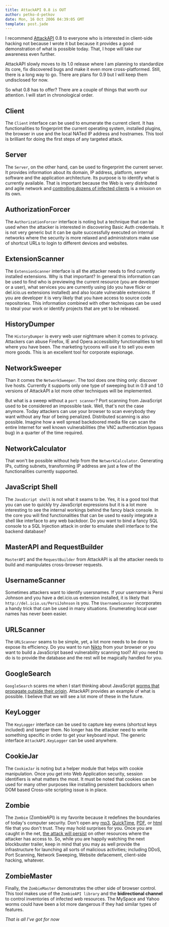 ```yaml
---
title: AttackAPI 0.8 is OUT
author: petko-d-petkov
date: Mon, 16 Oct 2006 04:39:05 GMT
template: post.jade
---
```


I recommend [AttackAPI](http://code.google.com/p/attackapi) 0.8 to everyone who is interested in client-side hacking not because I wrote it but because it provides a good demonstration of what is possible today. That, I hope will take our awareness even further.

AttackAPI slowly moves to its 1.0 release where I am planning to standardize its core, fix discovered bugs and make it even more cross-platformed. Still, there is a long way to go. There are plans for 0.9 but I will keep them undisclosed for now.

So what 0.8 has to offer? There are a couple of things that worth our attention. I will start in chronological order.

## Client

The `Client` interface can be used to enumerate the current client. It has functionalities to fingerprint the current operating system, installed plugins, the browser in use and the local NATed IP address and hostnames. This tool is brilliant for doing the first steps of any targeted attack.

## Server

The `Server`, on the other hand, can be used to fingerprint the current server. It provides information about its domain, IP address, platform, server software and the application architecture. Its purpose is to identify what is currently available. That is important because the Web is very distributed and agile network and [controlling dozens of infected clients](/blog/persistent-bi-directional-communication-channels) is a mission on its own.

## AuthorizationForcer

The `AuthorizationForcer` interface is noting but a technique that can be used when the attacker is interested in discovering Basic Auth credentials. It is not very generic but it can be quite successfully executed on internal networks where the security is more relaxed and administrators make use of shortcut URLs to login to different devices and websites.

## ExtensionScanner

The `ExtensionScanner` interface is all the attacker needs to find currently installed extensions. Why is that important? In general this information can be used to find who is previewing the current resource (you are developer or a user), what services you are currently using (do you have flickr or del.icio.us extensions installed) and also locate vulnerable extensions. If you are developer it is very likely that you have access to source code repositories. This information combined with other techniques can be used to steal your work or identify projects that are yet to be released.

## HistoryDumper

The `HistoryDumper` is every web user nightmare when it comes to privacy. Attackers can abuse Firefox, IE and Opera accessibility functionalities to tell where you have been. The marketing tycoons will use it to sell you even more goods. This is an excellent tool for corporate espionage.

## NetworkSweeper

Than it comes the `NetworkSweeper`. The tool does one thing only: discover live hosts. Currently it supports only one type of sweeping but in 0.9 and 1.0 versions of AttackAPI a lot more other techniques will be implemented.

But what is a sweep without a `port scanner`? Port scanning from JavaScript used to be considered an impossible task. Well, that's not the case anymore. Today attackers can use your browser to scan everybody they want without any fear of being penalized. Distributed scanning is also possible. Imagine how a well spread backdoored media file can scan the entire Internet for well known vulnerabilities (the VNC authentication bypass bug) in a quarter of the time required.

## NetworkCalculator

That won't be possible without help from the `NetworkCalculator`. Generating IPs, cutting subnets, transforming IP address are just a few of the functionalities currently supported.

## JavaScript Shell

The `JavaScript shell` is not what it seams to be. Yes, it is a good tool that you can use to quickly try JavaScript expressions but it is a lot more interesting to see the internal workings behind the fancy black console. In the core you will find functionalities that can be used to easily integrate a shell like interface to any web backdoor. Do you want to bind a fancy SQL console to a SQL Injection attack in order to emulate shell interface to the backend database?

## MasterAPI and RequestBuilder

`MasterAPI` and the `RequestBuilder` from AttackAPI is all the attacker needs to build and manipulates cross-browser requests.

## UsernameScanner

Sometimes attackers want to identify usersnames. If your username is Persi Johnson and you have a del.icio.us extension installed, it is likely that `http://del.icio.us/PersiJohnson` is you. The `UsernameScanner` incorporates a handy trick that can be used in many situations. Enumerating local user names has never been easier.

## URLScanner

The `URLScanner` seams to be simple, yet, a lot more needs to be done to expose its efficiency. Do you want to run [Nikto](http://www.cirt.net/code/nikto.shtml) from your browser or you want to build a JavaScript based vulnerability scanning tool? All you need to do is to provide the database and the rest will be magically handled for you.

## GoogleSearch

`GoogleSearch` scares me when I start thinking about JavaScript [worms that propagate outside their origin](/blog/google-search-api-worms). AttackAPI provides an example of what is possible. I believe that we will see a lot more of these in the future.

## KeyLogger

The `KeyLogger` interface can be used to capture key evens (shortcut keys included) and tamper them. No longer has the attacker need to write something specific in order to get your keyboard input. The generic interface `AttackAPI.KeyLogger` can be used anywhere.

## CookieJar

The `CookieJar` is noting but a helper module that helps with cookie manipulation. Once you get into Web Application security, session identifiers is what matters the most. It must be noted that cookies can be used for many other purposes like installing persistent backdoors when DOM based Cross-site scripting issue is in place.

## Zombie

The `Zombie` (ZombieAPI) is my favorite because it redefines the boundaries of today's computer security. Don't open any [mp3](/blog/backdooring-mp3-files), [QuickTime](/blog/backdooring-quicktime-movies), [PDF](http://michaeldaw.org/md-hacks/backdooring-pdf-files/), or [html](/blog/backdooring-web-pages) file that you don't trust. They may hold surprises for you. Once you are caught in the net, [the attack will persist](/blog/persistent-bi-directional-communication-channels) on other resources where the attacker has access to. So, while you are happily watching the next blockbuster trailer, keep in mind that you may as well provide the infrastructure for launching all sorts of malicious activities; including DDoS, Port Scanning, Network Sweeping, Website defacement, client-side hacking, whatever.

## ZombieMaster

Finally, the `ZombieMaster` demonstrates the other side of browser control. This tool makes use of the `ZombieAPI library` and the **bidirectional channel** to control inventories of infected web resources. The MySpace and Yahoo worms could have been a lot more dangerous if they had similar types of features.

_That is all I've got for now_
